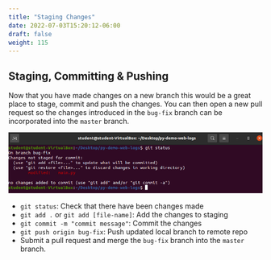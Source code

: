 ```yaml
---
title: "Staging Changes"
date: 2022-07-03T15:20:12-06:00
draft: false
weight: 115
---
```


## Staging, Committing & Pushing

Now that you have made changes on a new branch this would be a great place to stage, commit and push the changes. You can then open a new pull request so the changes introduced in the `bug-fix` branch can be incorporated into the `master` branch.

![git-status](pictures/git-status.png?classes=border)

- `git status`: Check that there have been changes made
- `git add .` or `git add [file-name]`: Add the changes to staging
- `git commit -m "commit message"`: Commit the changes
- `git push origin bug-fix`: Push updated local branch to remote repo
- Submit a pull request and merge the `bug-fix` branch into the `master` branch.